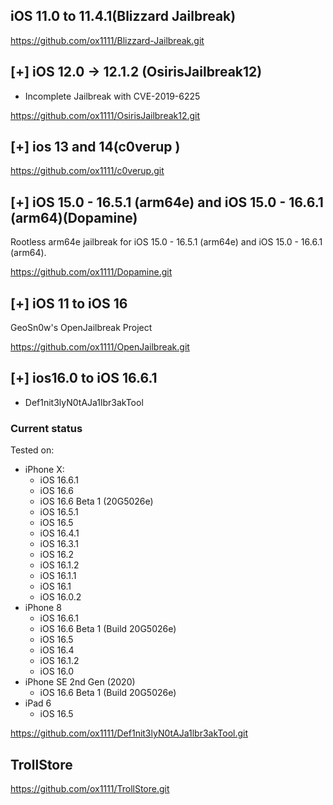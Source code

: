 ## iOS 11.0 to 11.4.1(Blizzard Jailbreak)
https://github.com/ox1111/Blizzard-Jailbreak.git


## [+] iOS 12.0 -> 12.1.2 (OsirisJailbreak12) 
* Incomplete Jailbreak with CVE-2019-6225

https://github.com/ox1111/OsirisJailbreak12.git


## [+] ios 13 and 14(c0verup )

https://github.com/ox1111/c0verup.git


## [+] iOS 15.0 - 16.5.1 (arm64e) and iOS 15.0 - 16.6.1 (arm64)(Dopamine)
Rootless arm64e jailbreak for iOS 15.0 - 16.5.1 (arm64e) and iOS 15.0 - 16.6.1 (arm64).

https://github.com/ox1111/Dopamine.git

## [+]  iOS 11 to iOS 16
GeoSn0w's OpenJailbreak Project

https://github.com/ox1111/OpenJailbreak.git


## [+] ios16.0 to iOS 16.6.1
* Def1nit3lyN0tAJa1lbr3akTool

  
### Current status

Tested on: 
- iPhone X:
  - iOS 16.6.1  
  - iOS 16.6 
  - iOS 16.6 Beta 1 (20G5026e)
  - iOS 16.5.1
  - iOS 16.5
  - iOS 16.4.1
  - iOS 16.3.1
  - iOS 16.2
  - iOS 16.1.2
  - iOS 16.1.1
  - iOS 16.1
  - iOS 16.0.2
- iPhone 8
  - iOS 16.6.1  
  - iOS 16.6 Beta 1 (Build 20G5026e)
  - iOS 16.5
  - iOS 16.4
  - iOS 16.1.2
  - iOS 16.0
- iPhone SE 2nd Gen (2020)
  - iOS 16.6 Beta 1 (Build 20G5026e)
- iPad 6
  - iOS 16.5

https://github.com/ox1111/Def1nit3lyN0tAJa1lbr3akTool.git

## TrollStore

https://github.com/ox1111/TrollStore.git
